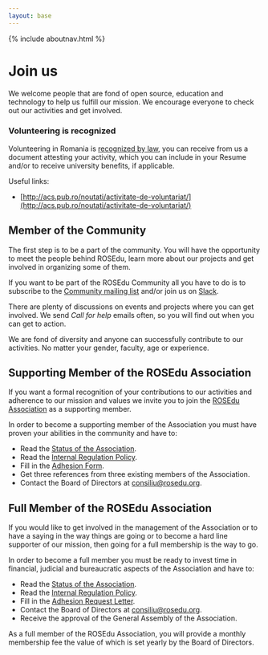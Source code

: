 ```yaml
---
layout: base
---
```


{% include aboutnav.html %}

# Join us


We welcome people that are fond of open source, education and technology to help us
fulfill our mission. We encourage everyone to check out our activities and get involved.

### Volunteering is recognized

Volunteering in Romania is [recognized by law](http://www.mapn.ro/camarazii/implicare/legea-78-2014-voluntariat.pdf),
you can receive from us a document attesting your activity, which you can include
in your Resume and/or to receive university benefits, if applicable. 

Useful links:
* [http://acs.pub.ro/noutati/activitate-de-voluntariat/](http://acs.pub.ro/noutati/activitate-de-voluntariat/)

## Member of the Community

The first step is to be a part of the community. You will have the opportunity to meet 
the people behind ROSEdu, learn more about our projects and get involved in organizing
some of them.

If you want to be part of the ROSEdu Community all you have to do is to subscribe to
the [Community mailing list](http://lists.rosedu.org/listinfo/rosedu-general) and/or
join us on [Slack](https://rosedu.slack.com).

There are plenty of discussions on events and projects where you can get involved. 
We send *Call for help* emails often, so you will find out when you can get to action.

We are fond of diversity and anyone can successfully contribute to our activities.
No matter your gender, faculty, age or experience.


## Supporting Member of the ROSEdu Association

If you want a formal recognition of your contributions to our activities and adherence
to our mission and values we invite you to join the [ROSEdu Association](http://www.rosedu.org/legal/)
as a supporting member.

In order to become a supporting member of the Association you must have proven your
abilities in the community and have to:  

* Read the [Status of the Association](https://docs.google.com/document/d/1dNK9OBY0ilfq68GscWe9auYFkmJy5_w1N1qdciTw5b0/pub).
* Read the [Internal Regulation Policy](https://docs.google.com/document/d/1xeFUTF28Ncb2E1doH3bhH-Terl2Wn-ap-eI9EB0kR70/pub).
* Fill in the [Adhesion Form](https://docs.google.com/uc?export=download&id=0By6_as_hLrdobFBMRHF4WXBneDg).
* Get three references from three existing members of the Association.
* Contact the Board of Directors at [consiliu@rosedu.org](mailto:consiliu@rosedu.org?subject=%5BAdeziune%20membru%20sustinator%5D%20).

## Full Member of the ROSEdu Association

If you would like to get involved in the management of the Association or to have
a saying in the way things are going or to become a hard line supporter of our mission,
then going for a full membership is the way to go.

In order to become a full member you must be ready to invest time in financial, 
judicial and bureaucratic aspects of the Association and have to:  

* Read the [Status of the Association](https://docs.google.com/document/d/1dNK9OBY0ilfq68GscWe9auYFkmJy5_w1N1qdciTw5b0/pub).
* Read the [Internal Regulation Policy](https://docs.google.com/document/d/1xeFUTF28Ncb2E1doH3bhH-Terl2Wn-ap-eI9EB0kR70/pub).
* Fill in the [Adhesion Request Letter](https://docs.google.com/uc?export=download&id=0By6_as_hLrdob0FwRFVpQmNnckE).
* Contact the Board of Directors at [consiliu@rosedu.org](mailto:consiliu@rosedu.org?subject=%5BAdeziune%20membru%20asociat%5D%20).
* Receive the approval of the General Assembly of the Association.

As a full member of the ROSEdu Association, you will provide a monthly membership
fee the value of which is set yearly by the Board of Directors.
